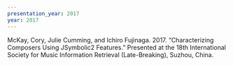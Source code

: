 ```yaml
---
presentation_year: 2017
year: 2017
---
```


McKay, Cory, Julie Cumming, and Ichiro Fujinaga. 2017. “Characterizing Composers Using JSymbolic2 Features.” Presented at the 18th International Society for Music Information Retrieval (Late-Breaking), Suzhou, China.